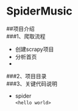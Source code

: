 # SpiderMusic  
##项目介绍  
###1、爬取流程  
* 创建scrapy项目  
* 分析首页  
* 
###2、项目目录  
###3、关键代码说明  
* spider  
`<hello world>` 
